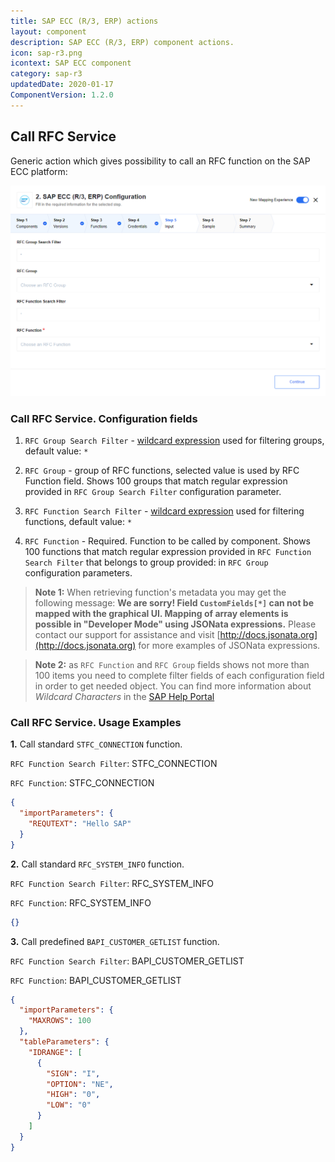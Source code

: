 ```yaml
---
title: SAP ECC (R/3, ERP) actions
layout: component
description: SAP ECC (R/3, ERP) component actions.
icon: sap-r3.png
icontext: SAP ECC component
category: sap-r3
updatedDate: 2020-01-17
ComponentVersion: 1.2.0
---
```


## Call RFC Service

Generic action which gives possibility to call an RFC function on the SAP ECC platform:

![Call RFC Service](img/call-rfc-service.png)

### Call RFC Service. Configuration fields

1.  `RFC Group Search Filter` - [wildcard expression](https://help.sap.com/doc/saphelp_470/4.7/es-ES/85/dae7c04bac11d1890e0000e8322f96/content.htm?no_cache=true) used for filtering groups, default value: `*`

2.  `RFC Group` - group of RFC functions, selected value is used by RFC Function field. Shows 100 groups that match regular expression provided in `RFC Group Search Filter` configuration parameter.

3.  `RFC Function Search Filter` - [wildcard expression](https://help.sap.com/doc/saphelp_470/4.7/es-ES/85/dae7c04bac11d1890e0000e8322f96/content.htm?no_cache=true) used for filtering functions, default value: `*`

4.  `RFC Function` - Required. Function to be called by component. Shows 100 functions that match regular expression provided in `RFC Function Search Filter` that belongs to group provided: in `RFC Group` configuration parameters.

> **Note 1:** When retrieving function's metadata you may get the following message:
> **We are sorry! Field `CustomFields[*]` can not be mapped with the graphical UI. Mapping of array elements is possible in "Developer Mode" using JSONata expressions.**
> Please contact our support for assistance and visit [http://docs.jsonata.org](http://docs.jsonata.org) for more examples of JSONata expressions.

> **Note 2:** as `RFC Function` and `RFC Group` fields shows not more than 100 items you need to complete filter fields of each configuration field in order to get needed object. You can find more information about *Wildcard Characters* in the [SAP Help Portal](https://help.sap.com/doc/saphelp_470/4.7/es-ES/85/dae7c04bac11d1890e0000e8322f96/content.htm?no_cache=true)

### Call RFC Service. Usage Examples

**1.** Call standard `STFC_CONNECTION` function.

`RFC Function Search Filter`: STFC_CONNECTION

`RFC Function`: STFC_CONNECTION

```json
{
  "importParameters": {
    "REQUTEXT": "Hello SAP"
  }
}
```
**2.** Call standard `RFC_SYSTEM_INFO` function.

`RFC Function Search Filter`: RFC_SYSTEM_INFO

`RFC Function`: RFC_SYSTEM_INFO

```json
{}
```

**3.** Call predefined `BAPI_CUSTOMER_GETLIST` function.

`RFC Function Search Filter`: BAPI_CUSTOMER_GETLIST

`RFC Function`: BAPI_CUSTOMER_GETLIST

```json
{
  "importParameters": {
    "MAXROWS": 100
  },
  "tableParameters": {
    "IDRANGE": [
      {
        "SIGN": "I",
        "OPTION": "NE",
        "HIGH": "0",
        "LOW": "0"
      }
    ]
  }
}
```
